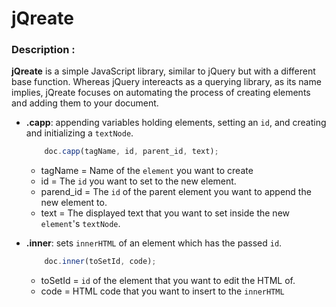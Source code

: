 # jQreate

### Description : 

**jQreate** is a simple JavaScript library, similar to jQuery but with a different base function. Whereas jQuery intereacts as a querying library, as its name implies, jQreate focuses on automating the process of creating elements and adding them to your document.

* **.capp**: appending variables holding elements, setting an `id`, and creating and initializing a `textNode`.

  ```javascript
      doc.capp(tagName, id, parent_id, text);
  ```
  * tagName = Name of the `element` you want to create
  * id = The `id` you want to set to the new element.
  * parend_id = The `id` of the parent element you want to append the new element to.
  * text = The displayed text that you want to set inside the new `element`'s `textNode`. 
* **.inner**: sets `innerHTML` of an element which has the passed `id`.

  ```javascript
      doc.inner(toSetId, code);
  ```
  * toSetId = `id` of the element that you want to edit the HTML of.
  * code = HTML code that you want to insert to the `innerHTML`

